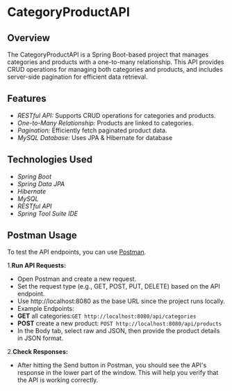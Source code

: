 # CategoryProductAPI

## Overview
The CategoryProductAPI is a Spring Boot-based project that manages categories and products with a one-to-many relationship. This API provides CRUD operations for managing both categories and products, and includes server-side pagination for efficient data retrieval.

## Features
- *RESTful API:* Supports CRUD operations for categories and products.
- *One-to-Many Relationship:* Products are linked to categories.
- *Pagination:* Efficiently fetch paginated product data.
- *MySQL Database:* Uses JPA & Hibernate for database

## Technologies Used
- *Spring Boot*
- *Spring Data JPA*
- *Hibernate*
- *MySQL*
- *RESTful API*
- *Spring Tool Suite IDE*

## Postman Usage

To test the API endpoints, you can use [Postman](https://www.postman.com/).

1.**Run API Requests:**
- Open Postman and create a new request.
- Set the request type (e.g., GET, POST, PUT, DELETE) based on the API endpoint.
- Use http://localhost:8080 as the base URL since the project runs locally.
- Example Endpoints:
- **GET** all categories:`GET http://localhost:8080/api/categories`
- **POST** create a new product: `POST http://localhost:8080/api/products`
- In the Body tab, select raw and JSON, then provide the product details in JSON format.

2.**Check Responses:**
- After hitting the Send button in Postman, you should see the API's response in the lower part of the window. This will help you verify that the API is working correctly.
